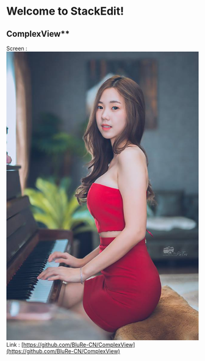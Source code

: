 # Welcome to StackEdit!
## ComplexView**
Screen : 
![enter image description here](image/25551855_1473325806106179_4216908396507131572_n.jpg)
Link : [https://github.com/BluRe-CN/ComplexView](https://github.com/BluRe-CN/ComplexView)